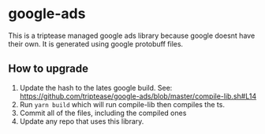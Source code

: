 # google-ads

This is a triptease managed google ads library because google doesnt have their own. It is generated using google protobuff files.

## How to upgrade


1) Update the hash to the lates google build. See: https://github.com/triptease/google-ads/blob/master/compile-lib.sh#L14
1) Run  `yarn build` which will run compile-lib then compiles the ts.
1) Commit all of the files, including the compiled ones
1) Update any repo that uses this library.
